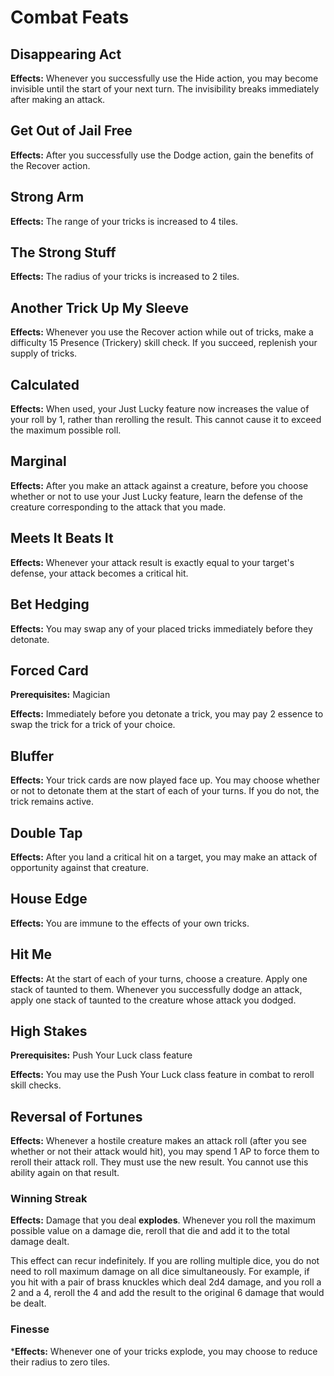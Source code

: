 # Combat Feats

## Disappearing Act

**Effects:** Whenever you successfully use the Hide action, you may become invisible until the start of your next turn. The invisibility breaks immediately after making an attack.

## Get Out of Jail Free

**Effects:** After you successfully use the Dodge action, gain the benefits of the Recover action.

## Strong Arm

**Effects:** The range of your tricks is increased to 4 tiles.

## The Strong Stuff

**Effects:** The radius of your tricks is increased to 2 tiles.

## Another Trick Up My Sleeve

**Effects:** Whenever you use the Recover action while out of tricks, make a difficulty 15 Presence (Trickery) skill check. If you succeed, replenish your supply of tricks.

## Calculated

**Effects:** When used, your Just Lucky feature now increases the value of your roll by 1, rather than rerolling the result. This cannot cause it to exceed the maximum possible roll.

## Marginal

**Effects:** After you make an attack against a creature, before you choose whether or not to use your Just Lucky feature, learn the defense of the creature corresponding to the attack that you made.

## Meets It Beats It

**Effects:** Whenever your attack result is exactly equal to your target's defense, your attack becomes a critical hit.

## Bet Hedging

**Effects:** You may swap any of your placed tricks immediately before they detonate.

## Forced Card

**Prerequisites:** Magician

**Effects:** Immediately before you detonate a trick, you may pay 2 essence to swap the trick for a trick of your choice.

## Bluffer

**Effects:** Your trick cards are now played face up. You may choose whether or not to detonate them at the start of each of your turns. If you do not, the trick remains active.

## Double Tap

**Effects:** After you land a critical hit on a target, you may make an attack of opportunity against that creature.

## House Edge

**Effects:** You are immune to the effects of your own tricks.

## Hit Me

**Effects:** At the start of each of your turns, choose a creature. Apply one stack of taunted to them. Whenever you successfully dodge an attack, apply one stack of taunted to the creature whose attack you dodged.

## High Stakes

**Prerequisites:** Push Your Luck class feature

**Effects:** You may use the Push Your Luck class feature in combat to reroll skill checks.

## Reversal of Fortunes

**Effects:**  Whenever a hostile creature makes an attack roll (after you see whether or not their attack would hit), you may spend 1 AP to force them to reroll their attack roll. They must use the new result. You cannot use this ability again on that result.

### Winning Streak

**Effects:** Damage that you deal **explodes**. Whenever you roll the maximum possible value on a damage die, reroll that die and add it to the total damage dealt.

This effect can recur indefinitely. If you are rolling multiple dice, you do not need to roll maximum damage on all dice simultaneously. For example, if you hit with a pair of brass knuckles which deal 2d4 damage, and you roll a 2 and a 4, reroll the 4 and add the result to the original 6 damage that would be dealt.

### Finesse

***Effects:** Whenever one of your tricks explode, you may choose to reduce their radius to zero tiles.
